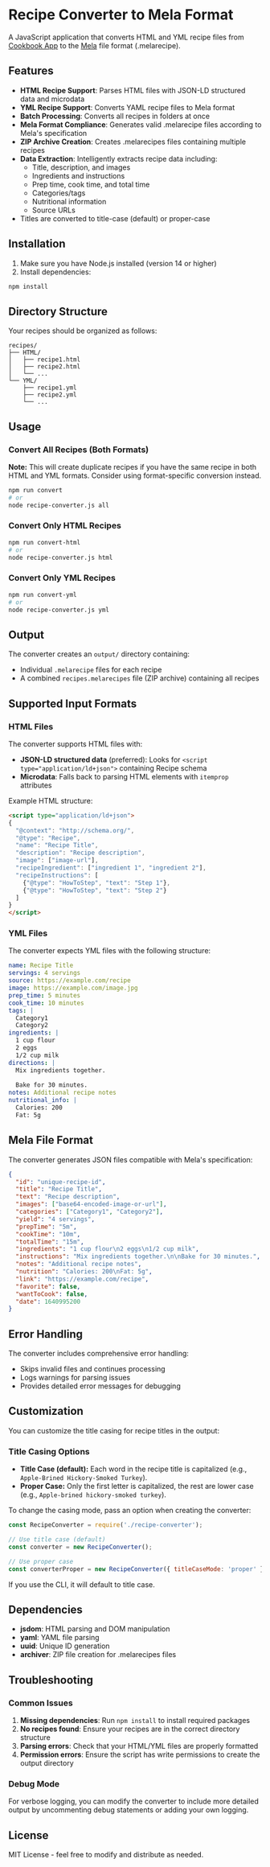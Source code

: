 # Recipe Converter to Mela Format

A JavaScript application that converts HTML and YML recipe files from [Cookbook App](https://cookbookmanager.com) to the [Mela](https://mela.recipes) file format (.melarecipe).

## Features

- **HTML Recipe Support**: Parses HTML files with JSON-LD structured data and microdata
- **YML Recipe Support**: Converts YAML recipe files to Mela format
- **Batch Processing**: Converts all recipes in folders at once
- **Mela Format Compliance**: Generates valid .melarecipe files according to Mela's specification
- **ZIP Archive Creation**: Creates .melarecipes files containing multiple recipes
- **Data Extraction**: Intelligently extracts recipe data including:
  - Title, description, and images
  - Ingredients and instructions
  - Prep time, cook time, and total time
  - Categories/tags
  - Nutritional information
  - Source URLs
- Titles are converted to title-case (default) or proper-case

## Installation

1. Make sure you have Node.js installed (version 14 or higher)
2. Install dependencies:

```bash
npm install
```

## Directory Structure

Your recipes should be organized as follows:

```
recipes/
├── HTML/
│   ├── recipe1.html
│   ├── recipe2.html
│   └── ...
└── YML/
    ├── recipe1.yml
    ├── recipe2.yml
    └── ...
```

## Usage

### Convert All Recipes (Both Formats)

**Note:** This will create duplicate recipes if you have the same recipe in both HTML and YML formats. Consider using format-specific conversion instead.

```bash
npm run convert
# or
node recipe-converter.js all
```

### Convert Only HTML Recipes

```bash
npm run convert-html
# or
node recipe-converter.js html
```

### Convert Only YML Recipes

```bash
npm run convert-yml
# or
node recipe-converter.js yml
```

## Output

The converter creates an `output/` directory containing:

- Individual `.melarecipe` files for each recipe
- A combined `recipes.melarecipes` file (ZIP archive) containing all recipes

## Supported Input Formats

### HTML Files

The converter supports HTML files with:

- **JSON-LD structured data** (preferred): Looks for `<script type="application/ld+json">` containing Recipe schema
- **Microdata**: Falls back to parsing HTML elements with `itemprop` attributes

Example HTML structure:
```html
<script type="application/ld+json">
{
  "@context": "http://schema.org/",
  "@type": "Recipe",
  "name": "Recipe Title",
  "description": "Recipe description",
  "image": ["image-url"],
  "recipeIngredient": ["ingredient 1", "ingredient 2"],
  "recipeInstructions": [
    {"@type": "HowToStep", "text": "Step 1"},
    {"@type": "HowToStep", "text": "Step 2"}
  ]
}
</script>
```

### YML Files

The converter expects YML files with the following structure:

```yaml
name: Recipe Title
servings: 4 servings
source: https://example.com/recipe
image: https://example.com/image.jpg
prep_time: 5 minutes
cook_time: 10 minutes
tags: |
  Category1
  Category2
ingredients: |
  1 cup flour
  2 eggs
  1/2 cup milk
directions: |
  Mix ingredients together.
  
  Bake for 30 minutes.
notes: Additional recipe notes
nutritional_info: |
  Calories: 200
  Fat: 5g
```

## Mela File Format

The converter generates JSON files compatible with Mela's specification:

```json
{
  "id": "unique-recipe-id",
  "title": "Recipe Title",
  "text": "Recipe description",
  "images": ["base64-encoded-image-or-url"],
  "categories": ["Category1", "Category2"],
  "yield": "4 servings",
  "prepTime": "5m",
  "cookTime": "10m",
  "totalTime": "15m",
  "ingredients": "1 cup flour\n2 eggs\n1/2 cup milk",
  "instructions": "Mix ingredients together.\n\nBake for 30 minutes.",
  "notes": "Additional recipe notes",
  "nutrition": "Calories: 200\nFat: 5g",
  "link": "https://example.com/recipe",
  "favorite": false,
  "wantToCook": false,
  "date": 1640995200
}
```

## Error Handling

The converter includes comprehensive error handling:

- Skips invalid files and continues processing
- Logs warnings for parsing issues
- Provides detailed error messages for debugging

## Customization

You can customize the title casing for recipe titles in the output:

### Title Casing Options
- **Title Case (default):** Each word in the recipe title is capitalized (e.g., `Apple-Brined Hickory-Smoked Turkey`).
- **Proper Case:** Only the first letter is capitalized, the rest are lower case (e.g., `Apple-brined hickory-smoked turkey`).

To change the casing mode, pass an option when creating the converter:

```js
const RecipeConverter = require('./recipe-converter');

// Use title case (default)
const converter = new RecipeConverter();

// Use proper case
const converterProper = new RecipeConverter({ titleCaseMode: 'proper' });
```

If you use the CLI, it will default to title case.

## Dependencies

- **jsdom**: HTML parsing and DOM manipulation
- **yaml**: YAML file parsing
- **uuid**: Unique ID generation
- **archiver**: ZIP file creation for .melarecipes files

## Troubleshooting

### Common Issues

1. **Missing dependencies**: Run `npm install` to install required packages
2. **No recipes found**: Ensure your recipes are in the correct directory structure
3. **Parsing errors**: Check that your HTML/YML files are properly formatted
4. **Permission errors**: Ensure the script has write permissions to create the output directory

### Debug Mode

For verbose logging, you can modify the converter to include more detailed output by uncommenting debug statements or adding your own logging.

## License

MIT License - feel free to modify and distribute as needed.
